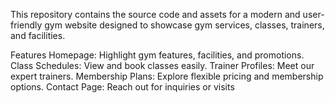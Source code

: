  This repository contains the source code and assets for a modern and user-friendly gym website designed to showcase gym services, classes, trainers, and facilities.

Features
Homepage: Highlight gym features, facilities, and promotions.
Class Schedules: View and book classes easily.
Trainer Profiles: Meet our expert trainers.
Membership Plans: Explore flexible pricing and membership options.
Contact Page: Reach out for inquiries or visits
